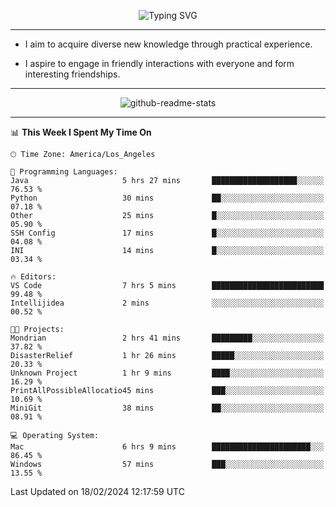 <p align="center">
  <img src="https://readme-typing-svg.demolab.com?font=Fira+Code&weight=500&size=32&duration=2500&pause=1600&center=true&vCenter=true&random=false&width=1024&height=64&lines=Hi+there+%F0%9F%91%8B;I'm+delighted+you+could+make+it+here+%F0%9F%8E%89;I'm+Harry%2C+a+college+student+still+finding+my+way" alt="Typing SVG" />
</p>


---


- I aim to acquire diverse new knowledge through practical experience.

- I aspire to engage in friendly interactions with everyone and form interesting friendships.


---


<p align="center">
  <img src="https://github-readme-stats.vercel.app/api?username=Harry-Jing&show_icons=true" alt="github-readme-stats"/>
</p>


---

<!--START_SECTION:waka-->
📊 **This Week I Spent My Time On** 

```text
🕑︎ Time Zone: America/Los_Angeles

💬 Programming Languages: 
Java                     5 hrs 27 mins       ███████████████████░░░░░░   76.53 % 
Python                   30 mins             ██░░░░░░░░░░░░░░░░░░░░░░░   07.18 % 
Other                    25 mins             █░░░░░░░░░░░░░░░░░░░░░░░░   05.90 % 
SSH Config               17 mins             █░░░░░░░░░░░░░░░░░░░░░░░░   04.08 % 
INI                      14 mins             █░░░░░░░░░░░░░░░░░░░░░░░░   03.34 % 

🔥 Editors: 
VS Code                  7 hrs 5 mins        █████████████████████████   99.48 % 
Intellijidea             2 mins              ░░░░░░░░░░░░░░░░░░░░░░░░░   00.52 % 

🐱‍💻 Projects: 
Mondrian                 2 hrs 41 mins       █████████░░░░░░░░░░░░░░░░   37.82 % 
DisasterRelief           1 hr 26 mins        █████░░░░░░░░░░░░░░░░░░░░   20.33 % 
Unknown Project          1 hr 9 mins         ████░░░░░░░░░░░░░░░░░░░░░   16.29 % 
PrintAllPossibleAllocatio45 mins             ███░░░░░░░░░░░░░░░░░░░░░░   10.69 % 
MiniGit                  38 mins             ██░░░░░░░░░░░░░░░░░░░░░░░   08.91 % 

💻 Operating System: 
Mac                      6 hrs 9 mins        ██████████████████████░░░   86.45 % 
Windows                  57 mins             ███░░░░░░░░░░░░░░░░░░░░░░   13.55 % 
```


 Last Updated on 18/02/2024 12:17:59 UTC
<!--END_SECTION:waka-->
